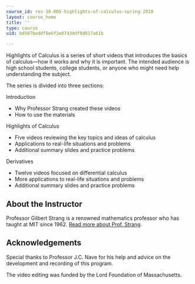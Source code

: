 ```yaml
---
course_id: res-18-005-highlights-of-calculus-spring-2010
layout: course_home
title: ''
type: course
uid: bd507beddf8e6f3e0743ddf0d017a61b

---
```

Highlights of Calculus is a series of short videos that introduces the basics of calculus—how it works and why it is important. The intended audience is high school students, college students, or anyone who might need help understanding the subject.

The series is divided into three sections:

Introduction

*   Why Professor Strang created these videos
*   How to use the materials

Highlights of Calculus

*   Five videos reviewing the key topics and ideas of calculus
*   Applications to real-life situations and problems
*   Additional summary slides and practice problems

Derivatives

*   Twelve videos focused on differential calculus
*   More applications to real-life situations and problems
*   Additional summary slides and practice problems

About the Instructor
--------------------

Professor Gilbert Strang is a renowned mathematics professor who has taught at MIT since 1962. [Read more about Prof. Strang](http://www-math.mit.edu/~gs/).

Acknowledgements
----------------

Special thanks to Professor J.C. Nave for his help and advice on the development and recording of this program.

The video editing was funded by the Lord Foundation of Massachusetts.
